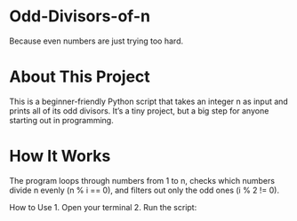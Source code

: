 # Odd-Divisors-of-n
Because even numbers are just trying too hard.

# About This Project
This is a beginner-friendly Python script that takes an integer n as input and prints all of its odd divisors.
It’s a tiny project, but a big step for anyone starting out in programming.

# How It Works
The program loops through numbers from 1 to n, checks which numbers divide n evenly (n % i == 0), and filters out only the odd ones (i % 2 != 0).

How to Use
	1.	Open your terminal
	2.	Run the script:
